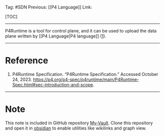 Tag: #SDN 
Previous: [[P4 Language]]
Link: 

[TOC]

---

P4Runtime is a tool for control plane, and it can be used to upload the data plane written by [[P4 Language|P4 language]] (<u>1</u>).

---

# Reference

1. P4Runtime Specification. “P4Runtime Specification.” Accessed October 24, 2023. https://p4.org/p4-spec/p4runtime/main/P4Runtime-Spec.html#sec-introduction-and-scope.

---

# Note

This note is included in GitHub repository [My-Vault](https://github.com/LittleD3092/My-Vault.git). Clone this repository and open it in [obsidian](https://obsidian.md/) to enable utilities like wikilinks and graph view.